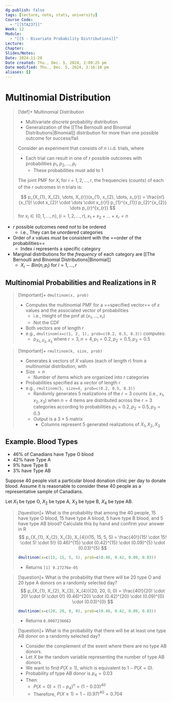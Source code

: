 ```yaml
---
dg-publish: false
tags: [lecture, note, stats, university]
Course Code:
  - "[[STA237]]"
Week: 12
Module:
  - "[[5 - Bivariate Probability Distributions]]"
Lecture: 
Chapter: 
Slides/Notes: 
Date: 2024-11-28
Date created: Thu., Dec. 5, 2024, 2:09:25 pm
Date modified: Thu., Dec. 5, 2024, 3:16:18 pm
aliases: []
---
```


# Multinomial Distribution

> [!def]+ Multinomial Distribution
> - Multivariate *discrete* probability distribution
> - Generalization of the [[The Bernoulli and Binomial Distributions|Binomial]] distribution for more than one possible outcome for success/fail
>
> Consider an experiment that consists of $n$ i.i.d. trials, where
>
> - Each trial can result in one of $r$ possible outcomes with probabilities $p_{1}, p_{2}, \dots, p_{r}$
>     - These probabilities must add to 1
>
> The joint PMF for $X_{i}$ for $i = 1, 2, \dots, r$, the frequencies (counts) of each of the $r$ outcomes in $n$ trials is:
>
> $$
> p_{X_{1}, X_{2}, \dots, X_{r}}(x_{1}, x_{2}, \dots, x_{r}) = \frac{n!}{x_{1}! \cdot x_{2}! \cdot \dots \cdot x_{r}!} p_{1}^{x_{1}} p_{2}^{x_{2}} \dots p_{r}^{x_{r}}
> $$
> for $x_{i} \in \{ 0, 1, \dots, n \}, (i = 1, 2, \dots, r), x_{1} + x_{2} + \dots + x_{r} = n$

- $r$ possible outcomes need *not* to be ordered
    - i.e., They can be unordered categories
- Order of $x$ values *must* be consistent with the ==order of the probabilities==
    - Index $i$ represents a specific category
- Marginal distributions for the *frequency* of each category are [[The Bernoulli and Binomial Distributions|Binomial]]
    - $X_{i} \sim Bin(n, p_{i})$ for $i = 1, \dots, r$

## Multinomial Probabilities and Realizations in R

> [!important]+ `dmultinom(x, prob)`
> - Computes the multinomial PMF for a ==specified vector== of $x$ values and the associated vector of probabilities
>     - i.e., Height of the pmf at $(x_{1}, \dots, x_{r})$
>     - Not the CDF
> - Both vectors are of length $r$
> - e.g., `dmultinom(x=c(1, 2, 1), prob=c(0.2, 0.5, 0.3))` computes:
>     - $p_{X_{1}, X_{2}, X_{3}}$ where $r = 3, n = 4, p_{1} = 0.2, p_{2} = 0.5, p_{3} = 0.5$

> [!important]+ `rmultinom(k, size, prob)`
> - Generates $k$ vectors of $X$ values (each of length $r$) from a multinomial distribution, with
> - Size $= n$
>     - Number of items which are organized into $r$ categories
> - Probabilities specified as a *vector* of length $r$
> - e.g., `rmultinom(5, size=4, prob=c(0.2, 0.5, 0.3))`
>     - Randomly generates 5 realizations of the $r = 3$ counts (i.e., $x_{1}, x_{2}, x_{3}$) when $n = 4$ items are distributed across the $r = 3$ categories according to probabilities $p_{1} = 0.2, p_{2}=0.5, p_{3} = 0.3$
>     - Output is a $3 \times 5$ matrix
>         - Columns represent 5 generated realizations of $X_{1}, X_{2}, X_{3}$

## Example. Blood Types

- 46% of Canadians have Type O blood
- 42% have Type A
- 9% have Type B
- 3% have Type AB

Suppose 40 people visit a particular blood donation clinic per day to donate blood. Assume it is reasonable to consider these 40 people as a representative sample of Canadians.

Let $X_{1}$ be type O, $X_{2}$ be type A, $X_{3}$ be type B, $X_{4}$ be type AB.

> [!question]+ What is the probability that among the 40 people, 15 have type O blood, 15 have type A blood, 5 have type B blood, and 5 have type AB blood? Calculate this by hand and confirm your answer in R
> $$
> p_{X_{1}, X_{2}, X_{3}, X_{4}}(15, 15, 5, 5) = \frac{40!}{15! \cdot 15! \cdot 5! \cdot 5!} (0.46)^{15} \cdot (0.42)^{15} \cdot (0.09)^{5} \cdot (0.03)^{5}
> $$
> ```r
> dmultinom(x=c(15, 15, 5, 5), prob=c(0.46, 0.42, 0.09, 0.03))
> ```
>
> - Returns `[1] 9.27276e-05`

> [!question]+ What is the probability that there will be 20 type O and 20 type A donors on a randomly selected day?
> $$
> p_{X_{1}, X_{2}, X_{3}, X_{4}}(20, 20, 0, 0) = \frac{40!}{20! \cdot 20! \cdot 0! \cdot 0!} (0.46)^{20} \cdot (0.42)^{20} \cdot (0.09)^{0} \cdot (0.03)^{0}
> $$
>
> ```r
> dmultinom(x=c(20, 20, 0, 0), prob=c(0.46, 0.42, 0.09, 0.03))
> ```
>
> - Returns `0.0007236662`

> [!question]+ What is the probability that there will be at least one type AB donor on a randomly selected day?
>
> - Consider the complement of the event where there are no type AB donors.
> - Let $X$ be the random variable representing the number of type AB donors.
> - We want to find $P(X \geq 1)$, which is equivalent to $1 - P(X = 0)$.
> - Probability of type AB donor is $p_{4} = 0.03$
> - Then:
>   - $P(X = 0) = (1 - p_{4})^n = (1 - 0.03)^{40}$
>   - Therefore, $P(X \geq 1) = 1 - (0.97)^{40} = 0.704$
